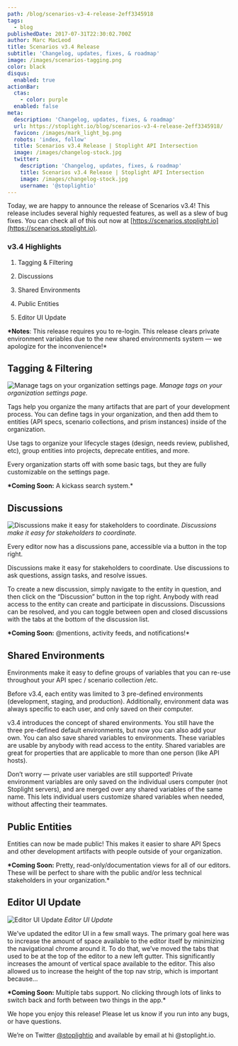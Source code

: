 ```yaml
---
path: /blog/scenarios-v3-4-release-2eff3345918
tags:
  - blog
publishedDate: 2017-07-31T22:30:02.700Z
author: Marc MacLeod
title: Scenarios v3.4 Release
subtitle: 'Changelog, updates, fixes, & roadmap'
image: /images/scenarios-tagging.png
color: black
disqus:
  enabled: true
actionBar:
  ctas:
    - color: purple
  enabled: false
meta:
  description: 'Changelog, updates, fixes, & roadmap'
  url: https://stoplight.io/blog/scenarios-v3-4-release-2eff3345918/
  favicon: /images/mark_light_bg.png
  robots: 'index, follow'
  title: Scenarios v3.4 Release | Stoplight API Intersection
  image: /images/changelog-stock.jpg
  twitter:
    description: 'Changelog, updates, fixes, & roadmap'
    title: Scenarios v3.4 Release | Stoplight API Intersection
    image: /images/changelog-stock.jpg
    username: '@stoplightio'
---
```


Today, we are happy to announce the release of Scenarios v3.4! This release includes several highly requested features, as well as a slew of bug fixes. You can check all of this out now at [https://scenarios.stoplight.io](https://scenarios.stoplight.io).

### v3.4 Highlights

1. Tagging & Filtering

1. Discussions

1. Shared Environments

1. Public Entities

1. Editor UI Update

**\*Notes**: This release requires you to re-login. This release clears private environment variables due to the new shared environments system — we apologize for the inconvenience!\*

## Tagging & Filtering

![Manage tags on your organization settings page.](https://cdn-images-1.medium.com/max/800/1*uGL3lxZulxt8hIKDI6jFuQ.png)
_Manage tags on your organization settings page._

Tags help you organize the many artifacts that are part of your development process. You can define tags in your organization, and then add them to entities (API specs, scenario collections, and prism instances) inside of the organization.

Use tags to organize your lifecycle stages (design, needs review, published, etc), group entities into projects, deprecate entities, and more.

Every organization starts off with some basic tags, but they are fully customizable on the settings page.

**\*Coming Soon:** A kickass search system.\*

## Discussions

![Discussions make it easy for stakeholders to coordinate.](https://cdn-images-1.medium.com/max/800/1*T5Jzo_KtjS6x-yAgYdWt6w.png)
_Discussions make it easy for stakeholders to coordinate._

Every editor now has a discussions pane, accessible via a button in the top right.

Discussions make it easy for stakeholders to coordinate. Use discussions to ask questions, assign tasks, and resolve issues.

To create a new discussion, simply navigate to the entity in question, and then click on the “Discussion” button in the top right. Anybody with read access to the entity can create and participate in discussions. Discussions can be resolved, and you can toggle between open and closed discussions with the tabs at the bottom of the discussion list.

**\*Coming Soon:** @mentions, activity feeds, and notifications!\*

## Shared Environments

Environments make it easy to define groups of variables that you can re-use throughout your API spec / scenario collection /etc.

Before v3.4, each entity was limited to 3 pre-defined environments (development, staging, and production). Additionally, environment data was always specific to each user, and only saved on their computer.

v3.4 introduces the concept of shared environments. You still have the three pre-defined default environments, but now you can also add your own. You can also save shared variables to environments. These variables are usable by anybody with read access to the entity. Shared variables are great for properties that are applicable to more than one person (like API hosts).

Don’t worry — private user variables are still supported! Private environment variables are only saved on the individual users computer (not Stoplight servers), and are merged over any shared variables of the same name. This lets individual users customize shared variables when needed, without affecting their teammates.

## Public Entities

Entities can now be made public! This makes it easier to share API Specs and other development artifacts with people outside of your organization.

**\*Coming Soon:** Pretty, read-only/documentation views for all of our editors. These will be perfect to share with the public and/or less technical stakeholders in your organization.\*

## Editor UI Update

![Editor UI Update](https://cdn-images-1.medium.com/max/800/1*7aGeACeAj1xr_i8wwZV9CA.png)
_Editor UI Update_

We’ve updated the editor UI in a few small ways. The primary goal here was to increase the amount of space available to the editor itself by minimizing the navigational chrome around it. To do that, we’ve moved the tabs that used to be at the top of the editor to a new left gutter. This significantly increases the amount of vertical space available to the editor. This also allowed us to increase the height of the top nav strip, which is important because…

**\*Coming Soon:** Multiple tabs support. No clicking through lots of links to switch back and forth between two things in the app.\*

We hope you enjoy this release! Please let us know if you run into any bugs, or have questions.

We’re on Twitter [@stoplightio](http://twitter.com/stoplightio) and available by email at hi @stoplight.io.
